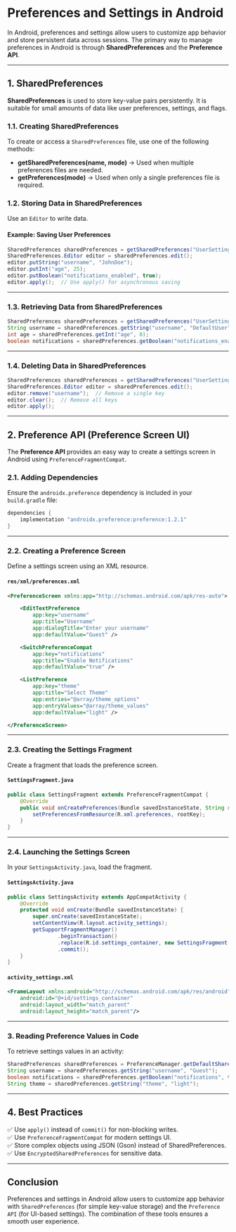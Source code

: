 # Preferences and Settings in Android

In Android, preferences and settings allow users to customize app behavior and store persistent data across sessions. The primary way to manage preferences in Android is through **SharedPreferences** and the **Preference API**.

---

## 1. SharedPreferences
**SharedPreferences** is used to store key-value pairs persistently. It is suitable for small amounts of data like user preferences, settings, and flags.

### 1.1. Creating SharedPreferences
To create or access a `SharedPreferences` file, use one of the following methods:

- **getSharedPreferences(name, mode)** → Used when multiple preferences files are needed.
- **getPreferences(mode)** → Used when only a single preferences file is required.

### 1.2. Storing Data in SharedPreferences
Use an `Editor` to write data.

#### Example: Saving User Preferences
```java
SharedPreferences sharedPreferences = getSharedPreferences("UserSettings", MODE_PRIVATE);
SharedPreferences.Editor editor = sharedPreferences.edit();
editor.putString("username", "JohnDoe");
editor.putInt("age", 25);
editor.putBoolean("notifications_enabled", true);
editor.apply();  // Use apply() for asynchronous saving
```

---

### 1.3. Retrieving Data from SharedPreferences
```java
SharedPreferences sharedPreferences = getSharedPreferences("UserSettings", MODE_PRIVATE);
String username = sharedPreferences.getString("username", "DefaultUser");
int age = sharedPreferences.getInt("age", 0);
boolean notifications = sharedPreferences.getBoolean("notifications_enabled", false);
```

---

### 1.4. Deleting Data in SharedPreferences
```java
SharedPreferences sharedPreferences = getSharedPreferences("UserSettings", MODE_PRIVATE);
SharedPreferences.Editor editor = sharedPreferences.edit();
editor.remove("username");  // Remove a single key
editor.clear();  // Remove all keys
editor.apply();
```

---

## 2. Preference API (Preference Screen UI)
The **Preference API** provides an easy way to create a settings screen in Android using `PreferenceFragmentCompat`.

### 2.1. Adding Dependencies
Ensure the `androidx.preference` dependency is included in your `build.gradle` file:

```gradle
dependencies {
    implementation "androidx.preference:preference:1.2.1"
}
```

---

### 2.2. Creating a Preference Screen
Define a settings screen using an XML resource.

#### `res/xml/preferences.xml`
```xml
<PreferenceScreen xmlns:app="http://schemas.android.com/apk/res-auto">

    <EditTextPreference
        app:key="username"
        app:title="Username"
        app:dialogTitle="Enter your username"
        app:defaultValue="Guest" />

    <SwitchPreferenceCompat
        app:key="notifications"
        app:title="Enable Notifications"
        app:defaultValue="true" />

    <ListPreference
        app:key="theme"
        app:title="Select Theme"
        app:entries="@array/theme_options"
        app:entryValues="@array/theme_values"
        app:defaultValue="light" />

</PreferenceScreen>
```

---

### 2.3. Creating the Settings Fragment
Create a fragment that loads the preference screen.

#### `SettingsFragment.java`
```java
public class SettingsFragment extends PreferenceFragmentCompat {
    @Override
    public void onCreatePreferences(Bundle savedInstanceState, String rootKey) {
        setPreferencesFromResource(R.xml.preferences, rootKey);
    }
}
```

---

### 2.4. Launching the Settings Screen
In your `SettingsActivity.java`, load the fragment.

#### `SettingsActivity.java`
```java
public class SettingsActivity extends AppCompatActivity {
    @Override
    protected void onCreate(Bundle savedInstanceState) {
        super.onCreate(savedInstanceState);
        setContentView(R.layout.activity_settings);
        getSupportFragmentManager()
                .beginTransaction()
                .replace(R.id.settings_container, new SettingsFragment())
                .commit();
    }
}
```

#### `activity_settings.xml`
```xml
<FrameLayout xmlns:android="http://schemas.android.com/apk/res/android"
    android:id="@+id/settings_container"
    android:layout_width="match_parent"
    android:layout_height="match_parent"/>
```

---

### 3. Reading Preference Values in Code
To retrieve settings values in an activity:

```java
SharedPreferences sharedPreferences = PreferenceManager.getDefaultSharedPreferences(this);
String username = sharedPreferences.getString("username", "Guest");
boolean notifications = sharedPreferences.getBoolean("notifications", true);
String theme = sharedPreferences.getString("theme", "light");
```

---

## 4. Best Practices
✅ Use `apply()` instead of `commit()` for non-blocking writes.  
✅ Use `PreferenceFragmentCompat` for modern settings UI.  
✅ Store complex objects using JSON (Gson) instead of SharedPreferences.  
✅ Use `EncryptedSharedPreferences` for sensitive data.  

---

## Conclusion
Preferences and settings in Android allow users to customize app behavior with `SharedPreferences` (for simple key-value storage) and the `Preference API` (for UI-based settings). The combination of these tools ensures a smooth user experience.

